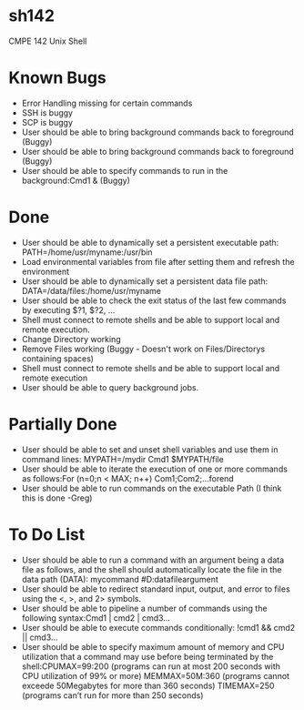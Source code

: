 sh142
=====
CMPE 142 Unix Shell

Known Bugs
=====
- Error Handling missing for certain commands
- SSH is buggy
- SCP is buggy
- User should be able to bring background commands back to foreground (Buggy)
- User should be able to bring background commands back to foreground (Buggy)
- User should be able to specify commands to run in the background:Cmd1 & (Buggy)

Done
=====
- User should be able to dynamically set a persistent executable path: PATH=/home/usr/myname:/usr/bin
- Load environmental variables from file after setting them and refresh the environment
- User should be able to dynamically set a persistent data file path: DATA=/data/files:/home/usr/myname
- User should be able to check the exit status of the last few commands by executing $?1, $?2, …
- Shell must connect to remote shells and be able to support local and remote execution.
- Change Directory working
- Remove Files working (Buggy - Doesn't work on Files/Directorys containing spaces)
- Shell must connect to remote shells and be able to support local and remote execution
- User should be able to query background jobs.


Partially Done
====
- User should be able to set and unset shell variables and use them in command lines: MYPATH=/mydir Cmd1 $MYPATH/file
- User should be able to iterate the execution of one or more commands as follows:For (n=0;n < MAX; n++) Com1;Com2;…forend
- User should be able to run commands on the executable Path (I think this is done -Greg)

To Do List
====
- User should be able to run a command with an argument being a data file as follows, and the shell should automatically locate the file in the data path (DATA): mycommand #D:datafileargument
- User should be able to redirect standard input, output, and error to files using the <, >, and 2> symbols.
- User should be able to pipeline a number of commands using the following syntax:Cmd1 | cmd2 | cmd3…
- User should be able to execute commands conditionally: !cmd1 && cmd2 || cmd3…
- User should be able to specify maximum amount of memory and CPU utilization that a command may use before being terminated by the shell:CPUMAX=99:200 (programs can run at most 200 seconds with CPU utilization of 99% or more) MEMMAX=50M:360 (programs cannot exceede 50Megabytes for more than 360 seconds) TIMEMAX=250 (programs can’t run for more than 250 seconds)
